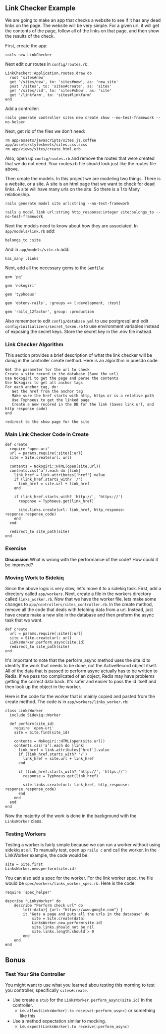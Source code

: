 ## Link Checker Example
We are going to make an app that checks a website to see if it has any dead links on the page.  The website will be very simple.  For a given url, it will get the contents of the page, follow all of the links on that page, and then show the results of the check.

First, create the app:

```
rails new LinkChecker
```

Next edit our routes in ```config/routes.rb```:

```
LinkChecker::Application.routes.draw do
  root 'sites#new'
  get '/sites/new', to: 'sites#new', as: 'new_site'
  post '/sites', to: 'sites#create', as: 'sites'
  get '/sites/:id', to: 'sites#show', as: 'site'
  get '/linkfarm', to: 'sites#linkfarm'
end
```

Add a controller:

```
rails generate controller sites new create show --no-test-framework --no-helper
```
Next, get rid of the files we don't need:

```
rm app/assets/javascripts/sites.js.coffee app/assets/stylesheets/sites.css.scss
rm app/views/sites/create.html.erb
```

Also, open up ```config/routes.rb``` and remove the routes that were created that we do not need.  Your routes.rb file should look just like the routes file above.

Then create the models. In this project we are modeling two things.   There is a website, or a site.  A site is an html page that we want to check for dead links.  A site will have many urls on the site.  So there is a 1 to Many relationship.

```
rails generate model site url:string --no-test-framework
```

```
rails g model link url:string http_response:integer site:belongs_to --no-test-framework
```

Next the models need to know about how they are associated.  In ```app/models/link.rb``` add:

```
belongs_to :site
```

And in ```app/models/site.rb``` add:

```
has_many :links
```

Next, add all the necessary gems to the ```Gemfile```:

```
gem 'pg'

gem 'nokogiri'

gem 'typhoeus'

gem 'dotenv-rails', :groups => [:development, :test]

gem 'rails_12factor', group: :production
```

Also remember to edit ```config/database.yml``` to use postgresql and edit ```config/initializers/secret_token.rb``` to use environment variables instead of exposing the secret keys.  Store the secret key in the .env file instead.

### Link Checker Algorithm

This section provides a brief description of what the link checker will be donig in the controller create method.  Here is an algorithm in puesdo code:

```
Get the parameter for the url to check
Create a site record in the database (Save the url)
Use Nokogiri to get the page and parse the contents
Use Nokogiri to get all anchor tags
For each anchor tag, do:
   Get the href from the anchor tag
   Make sure the href starts with http, https or is a relative path
   Use Typhoeus to get the linked page
   Create a new recored in the DB for the link (Saves link url, and http response code)
end

redirect to the show page for the site
```

### Main Link Checker Code in Create

```
def create
  require 'open-uri'
  url = params.require(:site)[:url]
  site = Site.create(url: url)
  
  contents = Nokogiri::HTML(open(site.url))
  contents.css('a').each do |link|
    link_href = link.attributes['href'].value
    if (link_href.starts_with? '/')
      link_href = site.url + link_href
    end
   
    if (link_href.starts_with? 'http://', 'https://')
      response = Typhoeus.get(link_href)

      site.links.create(url: link_href, http_response: response.response_code)
    end  
  end
  
  redirect_to site_path(site)
end
```

### Exercise

__Discussion__ What is wrong with the performance of the code?  How could it be improved?

### Moving Work to Sidekiq

Since the above logic is very slow, let's move it to a sidekiq task.  First, add a directory called ```app/workers```.  Next, create a file in the workers directory called ```links_worker.rb```.  Now that we have the worker file, lets make some changes to ```app/controllers/sites_controller.rb```.  In the create method, remove all the code that deals with fetching data from a url.  Instead, just have create make a new site in the database and then preform the async task that we want.

```
def create
  url = params.require(:site)[:url]
  site = Site.create(url: url)
  LinksWorker.perform_async(site.id)
  redirect_to site_path(site)
end
```

It's important to note that the perform_async method uses the site.id to identify the work that needs to be done, not the ActiveRecord object itself.  All of the data that is passed to perform async actually has to be written to Redis.  If we pass too complicated of an object, Redis may have problems getting the correct data back.  It's safer and easier to pass the id itself and then look up the object in the worker.

Here is the code for the worker that is mainly copied and pasted from the create method.  The code is in ```app/workers/links_worker.rb```:

```
class LinksWorker
  include Sidekiq::Worker

  def perform(site_id)
    require 'open-uri'
    site = Site.find(site_id)

    contents = Nokogiri::HTML(open(site.url))
    contents.css('a').each do |link|
      link_href = link.attributes['href'].value
      if (link_href.starts_with? '/')
        link_href = site.url + link_href
      end

      if (link_href.starts_with? 'http://', 'https://')
        response = Typhoeus.get(link_href)

        site.links.create(url: link_href, http_response: response.response_code)
      end  
    end
  end
end
```

Now the majority of the work is done in the background with the ```LinksWorker``` class.  

### Testing Workers

Testing a worker is fairly simple because we can run a worker without using sidekiq at all.  To manually test, open up `rails c` and call the worker.  In the LinkWorker example, the code would be:

```
site = Site.first
LinksWorker.new.perform(site.id)
```

You can also add a spec for the worker.  For the link worker spec, the file would be `spec/workers/links_worker_spec.rb`.  Here is the code:

```
require 'spec_helper'

describe "LinksWorker" do
	describe "Perform check url" do
		let(:data){ {url: "https://www.google.com"} }
		it "Gets a page and puts all the urls in the database" do
			site = Site.create(data)
			LinksWorker.new.perform(site.id)
			site.links.should_not be_nil
			site.links.length.should > 0
		end
	end
end
```

## Bonus

### Test Your Site Controller

You might want to use what you learned abou testing this morning to test you controller, specifically `sites#create`.

* Use create a `stub` for the `LinksWorker.perform_async(site.id)` in the controller.
	*  i.e. `allow(LinksWorker).to receive(:perform_async)` or something like this	
* Use a method expectation similar to mocking.
	*  i.e. `expect(LinksWorker).to receive(:perform_async)`